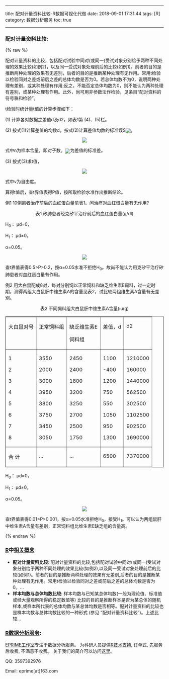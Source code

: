 
---
title: 配对计量资料比较-R数据可视化代做
date: 2018-09-01 17:31:44
tags: [R]
category: 数据分析服务
toc: true

---



<span></span>
<!-- more -->



### 配对计量资料比较:

{% raw %}
<div class="p1">配对计量资料的比较，包括配对试验中同对(或同一)受试对象分别给予两种不同处理的效果比较(如例2)，以及同一受试对象处理前后的比较(如例1)。前者的目的是推断两种处理的效果有无差别，后者的目的是推断某种处理有无作用。常用t检验以检验同对之差或前后之差的总体均数是否为0。若总体均数不为0，说明两种处理有差别，或某种处理有作用;反之，不能否定总体均数为0，则不能认为两种处理有差别，或某种处理有作用。此外，尚可用非参数法作检验，见条目“配对资料的符号秩和检验”。
<p>t检验时统计量t值的计算步骤如下：
</p><p>(1) 计算各对数据之差值d及d2，如表1第 (4)、(5)栏。
</p><p>(2) 按式(1)计算差值的均数d，按式(2)计算差值均数的标准误S<img imgpath="" align="absmiddle" src="/CRFDPIC/R200612059/R200612059.0103.50.6.bmp">，</p><p align="center"><img imgpath="/CRFDPIC/R200612059/R200612059.0103.14.png" align="absmiddle" src="/CRFDPIC/R200612059/R200612059.0103.14.gif"></p>
<p>式中n为样本含量，即对子数。<img imgpath="/CRFDPIC/R200612059/R200612059.0103.16.png" align="absmiddle" src="/CRFDPIC/R200612059/R200612059.0103.16.gif">为差值的标准差。
</p><p>(3) 按式(3)求t值，</p><p align="center"><img imgpath="/CRFDPIC/R200612059/R200612059.0103.18.png" align="absmiddle" src="/CRFDPIC/R200612059/R200612059.0103.18.gif"></p>
式中v为自由度。
<p>算得t值后，查t界值表得P值，按所取检验水准作出推断结论。
</p><p>例1 10例患者治疗前后的血红蛋白量见表1。问治疗对血红蛋白量有无作用?
</p><p></p><p align="center">表1 矽肺患者经克矽平治疗前后的血红蛋白量(g/dl)</p>
<p>H<sub>0</sub>： μd=0，
</p><p>H<sub>1</sub>： μd≠0。
</p><p>α=0.05。</p><p align="center"><img imgpath="/CRFDPIC/R200612059/R200612059.0104.1.png" align="absmiddle" src="/CRFDPIC/R200612059/R200612059.0104.1.gif"></p>
查t界值表得0.5&gt;P&gt;0.2，按α=0.05水准不拒绝H<sub>0</sub>。故尚不能认为用克矽平治疗矽肺患者对血红蛋白量有作用。
<p>例2 用大白鼠配成8对，每对分别饲以正常饲料和缺乏维生素E饲料，过一定时期，测得两组大白鼠肝中维生素A的含量见表2，试比较两组维生素A含量有无差别。
</p><p></p><p align="center">表2 不同饲料组大白鼠肝中维生素A含量(iu/g)</p><p align="center"></p><div class="dtable"><table imgpath="/CRFDPIC/R200612059/R200612059.0104.3.png" class="viewtb" border="1"><tr valign="top"><td class="viewtd">
大白鼠对号</td><td class="viewtd">
正常饲料组</td><td class="viewtd">
缺乏维生素E<br>
饲料组</td><td class="viewtd">
差值，d</td><td class="viewtd">
d2</td></tr><tr valign="top"><td class="viewtd">
1<br>
2<br>
3<br>
4<br>
5<br>
6<br>
7<br>
8</td><td class="viewtd">
3550<br>
2000<br>
3000<br>
3950<br>
3800<br>
3750<br>
3450<br>
3050</td><td class="viewtd">
2450<br>
2400<br>
1800<br>
3200<br>
3250<br>
2700<br>
2500<br>
1750</td><td class="viewtd">
1100<br>
-400<br>
1200<br>
750<br>
550<br>
1050<br>
950<br>
1300</td><td class="viewtd">
1210000<br>
160000<br>
1440000<br>
562500<br>
302500<br>
1102500<br>
902500<br>
1690000</td></tr><tr valign="top"><td class="viewtd">
合 计</td><td class="viewtd">
…</td><td class="viewtd">
…</td><td class="viewtd">
6500</td><td class="viewtd">
7370000</td></tr></table></div>
<p>H<sub>0</sub>： μd=0，
</p><p>H<sub>1</sub>： μd≠0。
</p><p>α=0.05。</p><p align="center"><img imgpath="/CRFDPIC/R200612059/R200612059.0104.5.png" align="absmiddle" src="/CRFDPIC/R200612059/R200612059.0104.5.gif"></p>
<p>查t界值表得0.01&gt;P&gt;0.001，按α=0.05水准拒绝H<sub>0</sub>，接受H<sub>1</sub>。可以认为两组鼠肝中维生素A含量有差别，正常饲料组比维生素E缺乏组的含量高。</p></div>
{% endraw %}



### [R](/tags/R/)中[相关概念](/categories/数据分析服务)

- **配对计量资料比较**: 配对计量资料的比较,包括配对试验中同对(或同一)受试对象分别给予两种不同处理的效果比较(如例2),以及同一受试对象处理前后的比较(如例1)。前者的目的是推断两种处理的效果有无差别,后者的目的是推断某种处理有无作用。常用t检验以检验同对之差或前后之差的总体均数是否为0。...
- **样本均数与总体均数比较**: 样本均数与已知某总体均数(一般为理论值、标准值或经大量观察所得的稳定数值等) 比较的目的是推断样本是否为某总体的随机样本,或样本所代表的总体均数与某总体均数是否相等。配对计量资料的比较也是样本均数与总体均数比较的一种形式 (参见 “配对计量资料比较”)。上述比较...




### [R](/tags/R/)[数据分析服务](/categories/数据分析服务/):
[EPRIME工作室](http://eprime.cn/)专注于数据分析服务。
为科研人员提供[R技术支持](http://eprime.cn/2018/08/18/EPRIME工作室R代做服务详情/), 订单式, 先服务后收费, 不满意不收费。
关于我们的简介可以访问[这里](http://eprime.cn/2018/08/17/关于EPRIME工作室/)。

QQ: 3597392976

Email: eprime[at]163.com


